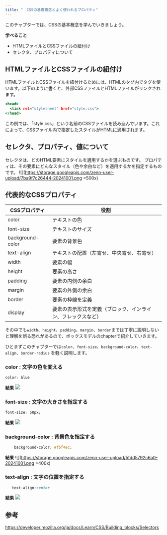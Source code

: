 ```yaml
---
title: "　CSSの基礎概念とよく使われるプロパティ"
---
```


このチャプターでは、CSSの基本概念を学んでいきましょう。

**学べること**

* HTMLファイルとCSSファイルの紐付け
* セレクタ、プロパティについて

## HTMLファイルとCSSファイルの紐付け

HTMLファイルとCSSファイルを紐付けるためには、HTMLの<head>タグ内で<link>タグを使います。以下のように書くと、外部CSSファイルとHTMLファイルがリンクされます。

```html:index.html
<head>
  <link rel="stylesheet" href="style.css">
</head>
```

この例では、「style.css」という名前のCSSファイルを読み込んでいます。これによって、CSSファイル内で指定したスタイルがHTMLに適用されます。

## セレクタ、プロパティ、値について

セレクタは、どのHTML要素にスタイルを適用するかを選ぶものです。
プロパティは、その要素にどんなスタイル（色や余白など）を適用するかを指定するものです。
![](<https://storage.googleapis.com/zenn-user-upload/7ba9f7c26444-20241001.png> =500x)

## 代表的なCSSプロパティ

| CSSプロパティ       | 役割                                              |
|--------------------|--------------------------------------------------|
| color              | テキストの色                                       |
| font-size          | テキストのサイズ                                   |
| background-color   | 要素の背景色                                       |
| text-align         | テキストの配置（左寄せ、中央寄せ、右寄せ）         |
| width              | 要素の幅                                           |
| height             | 要素の高さ                                         |
| padding            | 要素の内側の余白                                   |
| margin             | 要素の外側の余白                                   |
| border             | 要素の枠線を定義                                   |
| display            | 要素の表示形式を定義（ブロック、インライン、フレックスなど） |

その中でも`width`、`height`、`padding`、`margin`、`border`までは丁寧に説明しないと理解を誤る恐れがあるので、ボックスモデルのchapterで紹介していきます。

ひとまずこのチャプターでは`color`、`font-size`、`background-color`、`text-align`、`border-radius` を軽く説明します。

### color : 文字の色を変える

```css:example.css
color: blue
```

**結果**
![](https://storage.googleapis.com/zenn-user-upload/cf1b6f36f7a6-20241001.png)

### font-size : 文字の大きさを指定する

```css:example.css
font-size: 50px;
```

**結果**
![](https://storage.googleapis.com/zenn-user-upload/f0682b13bdfd-20241001.png)

### background-color : 背景色を指定する

```css:example.css
    background-color: #fbf4ec;
```

**結果**
![](<https://storage.googleapis.com/zenn-user-upload/5fdd5792c6a0-20241001.png> =400x)

### text-align : 文字の位置を指定する

```css:example.css
   text-align:center
```

**結果**
![](https://storage.googleapis.com/zenn-user-upload/4700b1a0c3c9-20241001.png)

## 参考

<https://developer.mozilla.org/ja/docs/Learn/CSS/Building_blocks/Selectors>
